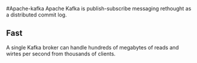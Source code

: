 #Apache-kafka
Apache Kafka is publish-subscribe messaging rethought as a distributed commit log.

## Fast
A single Kafka broker can handle hundreds of megabytes of reads and wirtes per second from thousands of clients.
